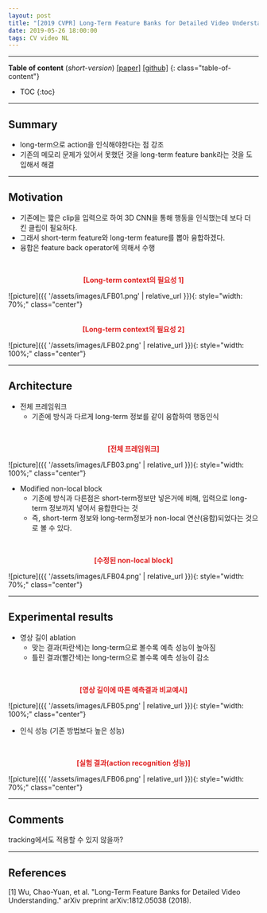 ```yaml
---
layout: post
title: "[2019 CVPR] Long-Term Feature Banks for Detailed Video Understanding"
date: 2019-05-26 18:00:00
tags: CV video NL
---
```


<!--more-->

---

**Table of content** (*short-version*)
[[paper]](https://arxiv.org/pdf/1812.05038.pdf) [[github]](https://github.com/facebookresearch/video-long-term-feature-banks)
{: class="table-of-content"}
* TOC
{:toc}

---

## Summary

- long-term으로 action을 인식해야한다는 점 강조
- 기존의 메모리 문제가 있어서 못했던 것을 long-term feature bank라는 것을 도입해서 해결

---

## Motivation

- 기존에는 짧은 clip을 입력으로 하여 3D CNN을 통해 행동을 인식했는데 보다 더 킨 클립이 필요하다.
- 그래서 short-term feature와 long-term feature를 뽑아 융합하겠다.
- 융합은 feature back operator에 의해서 수행


<br/>
<p align="center" style="color: #e01f1f; font-weight: bold;">[Long-term context의 필요성 1]</p>
![picture]({{ '/assets/images/LFB01.png' | relative_url }}){: style="width: 70%;" class="center"}
<br/>

<br/>
<p align="center" style="color: #e01f1f; font-weight: bold;">[Long-term context의 필요성 2]</p>
![picture]({{ '/assets/images/LFB02.png' | relative_url }}){: style="width: 100%;" class="center"}
<br/>


---

## Architecture

- 전체 프레임워크
  - 기존에 방식과 다르게 long-term 정보를 같이 융합하여 행동인식
  

<br/>
<p align="center" style="color: #e01f1f; font-weight: bold;">[전체 프레임워크]</p>
![picture]({{ '/assets/images/LFB03.png' | relative_url }}){: style="width: 100%;" class="center"}
<br/>


- Modified non-local block
  - 기존에 방식과 다른점은 short-term정보만 넣은거에 비해, 입력으로 long-term 정보까지 넣어서 융합한다는 것
  - 즉, short-term 정보와 long-term정보가 non-local 연산(융합)되었다는 것으로 볼 수 있다.

<br/>
<p align="center" style="color: #e01f1f; font-weight: bold;">[수정된 non-local block]</p>
![picture]({{ '/assets/images/LFB04.png' | relative_url }}){: style="width: 70%;" class="center"}
<br/>

---
  
## Experimental results

- 영상 길이 ablation
  - 맞는 결과(파란색)는 long-term으로 볼수록 예측 성능이 높아짐
  - 틀린 결과(빨간색)는 long-term으로 볼수록 예측 성능이 감소
  

<br/>
<p align="center" style="color: #e01f1f; font-weight: bold;">[영상 길이에 따른 예측결과 비교예시]</p>
![picture]({{ '/assets/images/LFB05.png' | relative_url }}){: style="width: 100%;" class="center"}
<br/>


- 인식 성능 (기존 방법보다 높은 성능)

<br/>
<p align="center" style="color: #e01f1f; font-weight: bold;">[실험 결과(action recognition 성능)]</p>
![picture]({{ '/assets/images/LFB06.png' | relative_url }}){: style="width: 70%;" class="center"}
<br/>




---

## Comments

tracking에서도 적용할 수 있지 않을까?

---

## References

[1] Wu, Chao-Yuan, et al. "Long-Term Feature Banks for Detailed Video Understanding." arXiv preprint arXiv:1812.05038 (2018).

